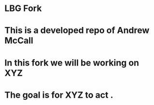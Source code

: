 # LBG Fork
# This is a developed repo of Andrew McCall
# In this fork we will be working on XYZ
# The goal is for XYZ to act .
